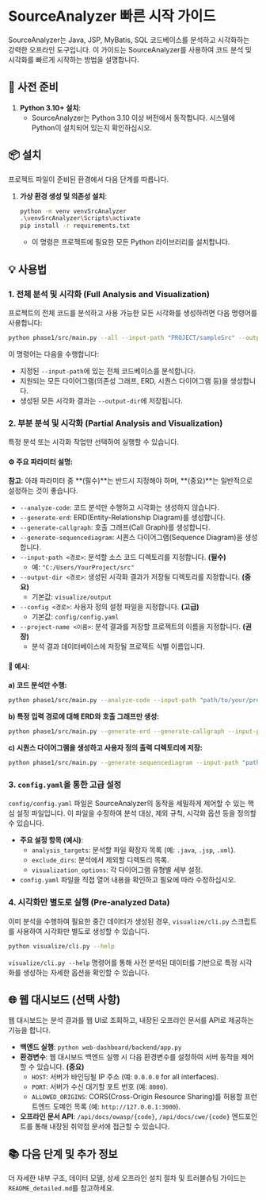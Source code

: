 # SourceAnalyzer 빠른 시작 가이드

SourceAnalyzer는 Java, JSP, MyBatis, SQL 코드베이스를 분석하고 시각화하는 강력한 오프라인 도구입니다. 이 가이드는 SourceAnalyzer를 사용하여 코드 분석 및 시각화를 빠르게 시작하는 방법을 설명합니다.

## 🚀 사전 준비

1.  **Python 3.10+ 설치**:
    *   SourceAnalyzer는 Python 3.10 이상 버전에서 동작합니다. 시스템에 Python이 설치되어 있는지 확인하십시오.

## 📦 설치

프로젝트 파일이 준비된 환경에서 다음 단계를 따릅니다.

1.  **가상 환경 생성 및 의존성 설치**:
    ```bash
    python -m venv venvSrcAnalyzer
    .\venvSrcAnalyzer\Scripts\activate
    pip install -r requirements.txt
    ```
    *   이 명령은 프로젝트에 필요한 모든 Python 라이브러리를 설치합니다.

## 💡 사용법

### 1. 전체 분석 및 시각화 (Full Analysis and Visualization)

프로젝트의 전체 코드를 분석하고 사용 가능한 모든 시각화를 생성하려면 다음 명령어를 사용합니다:

```bash
python phase1/src/main.py --all --input-path "PROJECT/sampleSrc" --output-dir "visualize/output"
```

이 명령어는 다음을 수행합니다:
*   지정된 `--input-path`에 있는 전체 코드베이스를 분석합니다.
*   지원되는 모든 다이어그램(의존성 그래프, ERD, 시퀀스 다이어그램 등)을 생성합니다.
*   생성된 모든 시각화 결과는 `--output-dir`에 저장됩니다.

### 2. 부분 분석 및 시각화 (Partial Analysis and Visualization)

특정 분석 또는 시각화 작업만 선택하여 실행할 수 있습니다.

#### ⚙️ 주요 파라미터 설명:

**참고**: 아래 파라미터 중 **(필수)**는 반드시 지정해야 하며, **(중요)**는 일반적으로 설정하는 것이 좋습니다.

*   `--analyze-code`: 코드 분석만 수행하고 시각화는 생성하지 않습니다.
*   `--generate-erd`: ERD(Entity-Relationship Diagram)를 생성합니다.
*   `--generate-callgraph`: 호출 그래프(Call Graph)를 생성합니다.
*   `--generate-sequencediagram`: 시퀀스 다이어그램(Sequence Diagram)을 생성합니다.
*   `--input-path <경로>`: 분석할 소스 코드 디렉토리를 지정합니다. **(필수)**
    *   예: `"C:/Users/YourProject/src"`
*   `--output-dir <경로>`: 생성된 시각화 결과가 저장될 디렉토리를 지정합니다. **(중요)**
    *   기본값: `visualize/output`
*   `--config <경로>`: 사용자 정의 설정 파일을 지정합니다. **(고급)**
    *   기본값: `config/config.yaml`
*   `--project-name <이름>`: 분석 결과를 저장할 프로젝트의 이름을 지정합니다. **(권장)**
    *   분석 결과 데이터베이스에 저장될 프로젝트 식별 이름입니다.

#### 📝 예시:

**a) 코드 분석만 수행:**

```bash
python phase1/src/main.py --analyze-code --input-path "path/to/your/project" --project-name "MyAnalysis"
```

**b) 특정 입력 경로에 대해 ERD와 호출 그래프만 생성:**

```bash
python phase1/src/main.py --generate-erd --generate-callgraph --input-path "path/to/your/project" --output-dir "visualize/output" --project-name "MyCustomProject"
```

**c) 시퀀스 다이어그램을 생성하고 사용자 정의 출력 디렉토리에 저장:**

```bash
python phase1/src/main.py --generate-sequencediagram --input-path "path/to/your/project" --output-dir "my_custom_output" --project-name "MySequenceProject"
```

### 3. `config.yaml`을 통한 고급 설정

`config/config.yaml` 파일은 SourceAnalyzer의 동작을 세밀하게 제어할 수 있는 핵심 설정 파일입니다. 이 파일을 수정하여 분석 대상, 제외 규칙, 시각화 옵션 등을 정의할 수 있습니다.

*   **주요 설정 항목 (예시)**:
    *   `analysis_targets`: 분석할 파일 확장자 목록 (예: `.java`, `.jsp`, `.xml`).
    *   `exclude_dirs`: 분석에서 제외할 디렉토리 목록.
    *   `visualization_options`: 각 다이어그램 유형별 세부 설정.
*   `config.yaml` 파일을 직접 열어 내용을 확인하고 필요에 따라 수정하십시오.

### 4. 시각화만 별도로 실행 (Pre-analyzed Data)

이미 분석을 수행하여 필요한 중간 데이터가 생성된 경우, `visualize/cli.py` 스크립트를 사용하여 시각화만 별도로 생성할 수 있습니다.

```bash
python visualize/cli.py --help
```

`visualize/cli.py --help` 명령어를 통해 사전 분석된 데이터를 기반으로 특정 시각화를 생성하는 자세한 옵션을 확인할 수 있습니다.

## 🌐 웹 대시보드 (선택 사항)

웹 대시보드는 분석 결과를 웹 UI로 조회하고, 내장된 오프라인 문서를 API로 제공하는 기능을 합니다.

*   **백엔드 실행**: `python web-dashboard/backend/app.py`
*   **환경변수**: 웹 대시보드 백엔드 실행 시 다음 환경변수를 설정하여 서버 동작을 제어할 수 있습니다. **(중요)**
    *   `HOST`: 서버가 바인딩될 IP 주소 (예: `0.0.0.0` for all interfaces).
    *   `PORT`: 서버가 수신 대기할 포트 번호 (예: `8000`).
    *   `ALLOWED_ORIGINS`: CORS(Cross-Origin Resource Sharing)를 허용할 프런트엔드 도메인 목록 (예: `http://127.0.0.1:3000`).
*   **오프라인 문서 API**: `/api/docs/owasp/{code}`, `/api/docs/cwe/{code}` 엔드포인트를 통해 내장된 취약점 문서에 접근할 수 있습니다.

## 📚 다음 단계 및 추가 정보

더 자세한 내부 구조, 데이터 모델, 상세 오프라인 설치 절차 및 트러블슈팅 가이드는 `README_detailed.md`를 참고하세요.